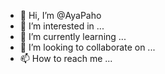 - 👋 Hi, I’m @AyaPaho
- 👀 I’m interested in ...
- 🌱 I’m currently learning ...
- 💞️ I’m looking to collaborate on ...
- 📫 How to reach me ...

<!---
AyaPaho/AyaPaho is a ✨ special ✨ repository because its `README.md` (this file) appears on your GitHub profile.
You can click the Preview link to take a look at your changes.
--->
